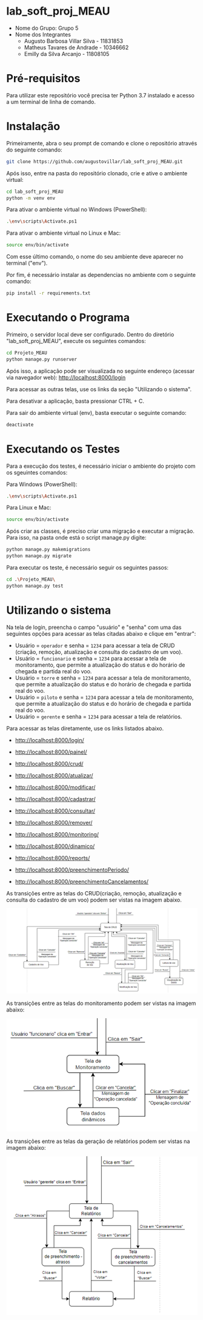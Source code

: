 # lab_soft_proj_MEAU

- Nome do Grupo: Grupo 5
- Nome dos Integrantes
    * Augusto Barbosa Villar Silva - 11831853
    * Matheus Tavares de Andrade - 10346662
    * Emilly da Silva Arcanjo - 11808105
# Pré-requisitos

Para utilizar este repositório você precisa ter Python 3.7 instalado e acesso a um terminal de linha de comando.

# Instalação

Primeiramente, abra o seu prompt de comando e clone o repositório através do seguinte comando:

```sh
git clone https://github.com/augustovillar/lab_soft_proj_MEAU.git
```

Após isso, entre na pasta do repositório clonado, crie e ative o ambiente virtual:

```sh
cd lab_soft_proj_MEAU
python -m venv env
```

Para ativar o ambiente virtual no Windows (PowerShell):
```sh
.\env\scripts\Activate.ps1
```

Para ativar o ambiente virtual no Linux e Mac:
```sh
source env/bin/activate
```
Com esse último comando, o nome do seu ambiente deve aparecer no terminal ("env").

Por fim, é necessário instalar as dependencias no ambiente com o seguinte comando:
```sh
pip install -r requirements.txt
```

# Executando o Programa

Primeiro, o servidor local deve ser configurado. Dentro do diretório "lab_soft_proj_MEAU", execute os seguintes comandos:

```sh
cd Projeto_MEAU
python manage.py runserver
```

Após isso, a aplicação pode ser visualizada no seguinte endereço (acessar via navegador web): [http://localhost:8000/login](http://localhost:8000/login)

Para acessar as outras telas, use os links da seção "Utilizando o sistema".

Para desativar a aplicação, basta pressionar CTRL + C. 

Para sair do ambiente virtual (env), basta executar o seguinte comando:

``` sh
deactivate
```

# Executando os Testes
Para a execução dos testes, é necessário iniciar o ambiente do projeto com os sgeuintes comandos:

Para Windows (PowerShell):
```sh
.\env\scripts\Activate.ps1
```

Para Linux e Mac:
```sh
source env/bin/activate
```

Após criar as classes, é preciso criar uma migração e executar a migração. Para isso, na pasta onde está o script manage.py digite:
```sh
python manage.py makemigrations
python manage.py migrate
```

Para executar os teste, é necessário seguir os seguintes passos:

```sh
cd .\Projeto_MEAU\
python manage.py test
```
# Utilizando o sistema

Na tela de login, preencha o campo "usuário" e "senha" com uma das seguintes opções para acessar as telas citadas abaixo e clique em "entrar":

- Usuário = `operador` e senha = `1234` para acessar a tela de CRUD (criação, remoção, atualização e consulta do cadastro de um voo).
- Usuário = `funcionario` e senha = `1234` para acessar a tela de monitoramento, que permite a atualização do status e do horário de chegada e partida real do voo.
- Usuário = `torre` e senha = `1234` para acessar a tela de monitoramento, que permite a atualização do status e do horário de chegada e partida real do voo.
- Usuário = `piloto` e senha = `1234` para acessar a tela de monitoramento, que permite a atualização do status e do horário de chegada e partida real do voo.
- Usuário = `gerente` e senha = `1234` para acessar a tela de relatórios.

Para acessar as telas diretamente, use os links listados abaixo.

- [http://localhost:8000/login/](http://localhost:8000/login/)
- [http://localhost:8000/painel/](http://localhost:8000/painel/)

- [http://localhost:8000/crud/](http://localhost:8000/crud/)
- [http://localhost:8000/atualizar/](http://localhost:8000/atualizar/)
- [http://localhost:8000/modificar/](http://localhost:8000/modificar/)
- [http://localhost:8000/cadastrar/](http://localhost:8000/cadastrar/)
- [http://localhost:8000/consultar/](http://localhost:8000/consultar/)
- [http://localhost:8000/remover/](http://localhost:8000/remover/)

- [http://localhost:8000/monitoring/](http://localhost:8000/monitoring/)
- [http://localhost:8000/dinamico/](http://localhost:8000/dinamico/)

- [http://localhost:8000/reports/](http://localhost:8000/reports/)
- [http://localhost:8000/preenchimentoPeriodo/](http://localhost:8000/preenchimentoPeriodo/)
- [http://localhost:8000/preenchimentoCancelamentos/](http://localhost:8000/preenchimentoCancelamentos/)

As transições entre as telas do CRUD(criação, remoção, atualização e consulta do cadastro de um voo) podem ser vistas na imagem abaixo. 


![CRUD](Documentação/tela_de_CRUD.png?raw=true "Diagrama tela de CRUD")

As transições entre as telas do monitoramento podem ser vistas na imagem abaixo:

![Alt text](Documentação/tela_de_monitoramento.png?raw=true "Diagrama tela de monitoramento")

As transições entre as telas da geração de relatórios podem ser vistas na imagem abaixo:

![Alt text](Documentação/tela_de_relatorios.png?raw=true "Diagrama tela de relatorios")

